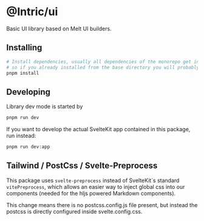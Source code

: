 # @Intric/ui

Basic UI library based on Melt UI builders.

## Installing

```bash
# Install dependencies, usually all dependencies of the monorepo get installed at once,
# so if you already installed from the base directory you will probably not have to do this
pnpm install
```

## Developing

Library dev mode is started by

```bash
pnpm run dev
```

If you want to develop the actual SvelteKit app contained in this package, run instead:

```bash
pnpm run dev:app
```

## Tailwind / PostCss / Svelte-Preprocess

This package uses `svelte-preprocess` instead of SvelteKit´s standard `vitePreprocess`, which allows an easier way to inject global css into our components (needed for the hljs powered Markdown components).

This change means there is no postcss.config.js file present, but instead the postcss is directly configured inside svelte.config.css.
